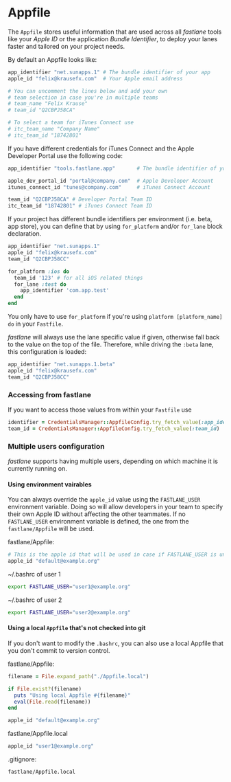 # Appfile

The `Appfile` stores useful information that are used across all _fastlane_ tools like your *Apple ID* or the application *Bundle Identifier*, to deploy your lanes faster and tailored on your project needs. 

By default an Appfile looks like:

```ruby
app_identifier "net.sunapps.1" # The bundle identifier of your app
apple_id "felix@krausefx.com"  # Your Apple email address

# You can uncomment the lines below and add your own 
# team selection in case you're in multiple teams
# team_name "Felix Krause"
# team_id "Q2CBPJ58CA"

# To select a team for iTunes Connect use
# itc_team_name "Company Name"
# itc_team_id "18742801"
```

If you have different credentials for iTunes Connect and the Apple Developer Portal use the following code:

```ruby
app_identifier "tools.fastlane.app"       # The bundle identifier of your app

apple_dev_portal_id "portal@company.com"  # Apple Developer Account
itunes_connect_id "tunes@company.com"     # iTunes Connect Account

team_id "Q2CBPJ58CA" # Developer Portal Team ID
itc_team_id "18742801" # iTunes Connect Team ID
```

If your project has different bundle identifiers per environment (i.e. beta, app store), you can define that by using `for_platform` and/or `for_lane` block declaration. 

```ruby
app_identifier "net.sunapps.1"
apple_id "felix@krausefx.com"
team_id "Q2CBPJ58CC"

for_platform :ios do
  team_id '123' # for all iOS related things
  for_lane :test do
    app_identifier 'com.app.test'
  end
end
```

You only have to use `for_platform` if you're using `platform [platform_name] do` in your `Fastfile`.

_fastlane_ will always use the lane specific value if given, otherwise fall back to the value on the top of the file. Therefore, while driving the `:beta` lane, this configuration is loaded:

```ruby
app_identifier "net.sunapps.1.beta"
apple_id "felix@krausefx.com"
team_id "Q2CBPJ58CC"
```

### Accessing from fastlane

If you want to access those values from within your `Fastfile` use

```ruby
identifier = CredentialsManager::AppfileConfig.try_fetch_value(:app_identifier)
team_id = CredentialsManager::AppfileConfig.try_fetch_value(:team_id)
```

### Multiple users configuration

_fastlane_ supports having multiple users, depending on which machine it is currently running on.

#### Using environment vairables

You can always override the `apple_id` value using the `FASTLANE_USER` environment variable. Doing so will allow developers in your team to specify their own Apple ID without affecting the other teammates. If no `FASTLANE_USER` environment variable is defined, the one from the `fastlane/Appfile` will be used.

fastlane/Appfile:

```ruby
# This is the apple id that will be used in case if FASTLANE_USER is undefined
apple_id "default@example.org"
```

~/.bashrc of user 1
```bash
export FASTLANE_USER="user1@example.org"
```

~/.bashrc of user 2
```bash
export FASTLANE_USER="user2@example.org"
```

#### Using a local `Appfile` that's not checked into git

If you don't want to modify the `.bashrc`, you can also use a local Appfile that you don't commit to version control.

fastlane/Appfile:

```ruby
filename = File.expand_path("./Appfile.local")

if File.exist?(filename)
  puts "Using local Appfile #{filename}"
  eval(File.read(filename)) 
end

apple_id "default@example.org"
```

fastlane/Appfile.local

```ruby
apple_id "user1@example.org"
```

.gitignore:

```sh
fastlane/Appfile.local
```
